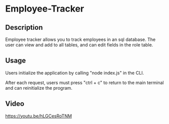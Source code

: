 # Employee-Tracker

## Description

Employee tracker allows you to track employees in an sql database. The user can view and add to all tables, and can edit fields in the role table.

## Usage

Users initialize the application by calling "node index.js" in the CLI.

After each request, users must press "ctrl + c" to return to the main terminal and can reinitialize the program.

## Video

https://youtu.be/hLGCesRoTNM